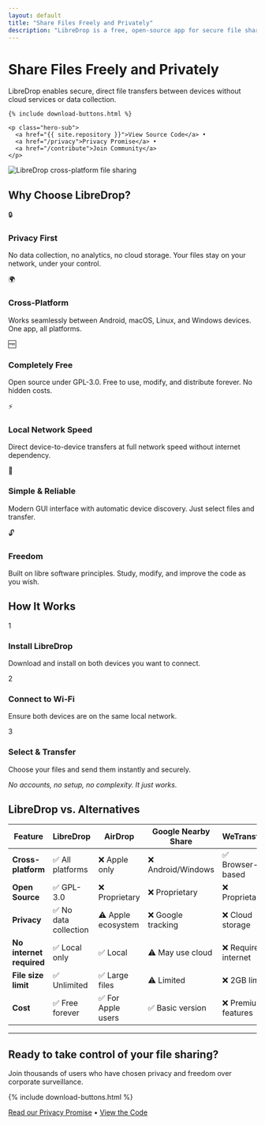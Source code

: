 ```yaml
---
layout: default
title: "Share Files Freely and Privately"
description: "LibreDrop is a free, open-source app for secure file sharing across devices without cloud dependency."
---
```


<div class="hero">
  <div class="hero-content">
    <h1>Share Files Freely and Privately</h1>
    <p class="lead">LibreDrop enables secure, direct file transfers between devices without cloud services or data collection.</p>
    
    {% include download-buttons.html %}
    
    <p class="hero-sub">
      <a href="{{ site.repository }}">View Source Code</a> • 
      <a href="/privacy">Privacy Promise</a> • 
      <a href="/contribute">Join Community</a>
    </p>
  </div>
  
  <div class="hero-image">
    <img src="/assets/images/libredrop-hero.png" alt="LibreDrop cross-platform file sharing" />
  </div>
</div>

## Why Choose LibreDrop?

<div class="features-grid">
  <div class="feature">
    <div class="feature-icon">🔒</div>
    <h3>Privacy First</h3>
    <p>No data collection, no analytics, no cloud storage. Your files stay on your network, under your control.</p>
  </div>
  
  <div class="feature">
    <div class="feature-icon">🌍</div>
    <h3>Cross-Platform</h3>
    <p>Works seamlessly between Android, macOS, Linux, and Windows devices. One app, all platforms.</p>
  </div>
  
  <div class="feature">
    <div class="feature-icon">🆓</div>
    <h3>Completely Free</h3>
    <p>Open source under GPL-3.0. Free to use, modify, and distribute forever. No hidden costs.</p>
  </div>
  
  <div class="feature">
    <div class="feature-icon">⚡</div>
    <h3>Local Network Speed</h3>
    <p>Direct device-to-device transfers at full network speed without internet dependency.</p>
  </div>
  
  <div class="feature">
    <div class="feature-icon">🎯</div>
    <h3>Simple & Reliable</h3>
    <p>Modern GUI interface with automatic device discovery. Just select files and transfer.</p>
  </div>
  
  <div class="feature">
    <div class="feature-icon">🔓</div>
    <h3>Freedom</h3>
    <p>Built on libre software principles. Study, modify, and improve the code as you wish.</p>
  </div>
</div>

## How It Works

<div class="how-it-works">
  <div class="step">
    <div class="step-number">1</div>
    <h3>Install LibreDrop</h3>
    <p>Download and install on both devices you want to connect.</p>
  </div>
  
  <div class="step">
    <div class="step-number">2</div>
    <h3>Connect to Wi-Fi</h3>
    <p>Ensure both devices are on the same local network.</p>
  </div>
  
  <div class="step">
    <div class="step-number">3</div>
    <h3>Select & Transfer</h3>
    <p>Choose your files and send them instantly and securely.</p>
  </div>
</div>

<p class="text-center"><em>No accounts, no setup, no complexity. It just works.</em></p>

## LibreDrop vs. Alternatives

| Feature | LibreDrop | AirDrop | Google Nearby Share | WeTransfer |
|---------|-----------|---------|-------------------|------------|
| **Cross-platform** | ✅ All platforms | ❌ Apple only | ❌ Android/Windows | ✅ Browser-based |
| **Open Source** | ✅ GPL-3.0 | ❌ Proprietary | ❌ Proprietary | ❌ Proprietary |
| **Privacy** | ✅ No data collection | ⚠️ Apple ecosystem | ❌ Google tracking | ❌ Cloud storage |
| **No internet required** | ✅ Local only | ✅ Local | ⚠️ May use cloud | ❌ Requires internet |
| **File size limit** | ✅ Unlimited | ✅ Large files | ⚠️ Limited | ❌ 2GB limit |
| **Cost** | ✅ Free forever | ✅ For Apple users | ✅ Basic version | ❌ Premium features |

---

<div class="cta-section">
  <h2>Ready to take control of your file sharing?</h2>
  <p>Join thousands of users who have chosen privacy and freedom over corporate surveillance.</p>
  
  {% include download-buttons.html %}
  
  <p class="cta-sub">
    <a href="/privacy">Read our Privacy Promise</a> • 
    <a href="{{ site.repository }}">View the Code</a>
  </p>
</div>

